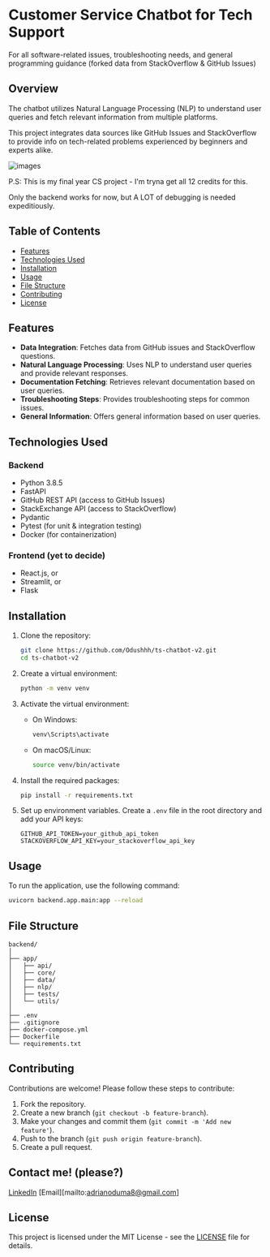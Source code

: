 # Customer Service Chatbot for Tech Support

For all software-related issues, troubleshooting needs, and general programming guidance (forked data from StackOverflow & GitHub Issues)

## Overview

The chatbot utilizes Natural Language Processing (NLP) to understand user queries and fetch relevant information from multiple platforms.

This project integrates data sources like GitHub Issues and StackOverflow to provide info on tech-related problems experienced by beginners and experts alike.

![images](https://github.com/user-attachments/assets/891009b0-6fed-483d-95af-9e2272bcf573)

P.S: This is my final year CS project - I'm tryna get all 12 credits for this. 

Only the backend works for now, but A LOT of debugging is needed expeditiously.

## Table of Contents

- [Features](#features)
- [Technologies Used](#technologies-used)
- [Installation](#installation)
- [Usage](#usage)
- [File Structure](#file-structure)
- [Contributing](#contributing)
- [License](#license)

## Features

- **Data Integration**: Fetches data from GitHub issues and StackOverflow questions.
- **Natural Language Processing**: Uses NLP to understand user queries and provide relevant responses.
- **Documentation Fetching**: Retrieves relevant documentation based on user queries.
- **Troubleshooting Steps**: Provides troubleshooting steps for common issues.
- **General Information**: Offers general information based on user queries.

## Technologies Used

### Backend

- Python 3.8.5
- FastAPI
- GitHub REST API (access to GitHub Issues)
- StackExchange API (access to StackOverflow)
- Pydantic
- Pytest (for unit & integration testing)
- Docker (for containerization)

### Frontend (yet to decide)

- React.js, or
- Streamlit, or
- Flask

## Installation

1. Clone the repository:

   ```bash
   git clone https://github.com/Odushhh/ts-chatbot-v2.git
   cd ts-chatbot-v2
   ```

2. Create a virtual environment:

   ```bash
   python -m venv venv
   ```

3. Activate the virtual environment:

   - On Windows:

     ```bash
     venv\Scripts\activate
     ```

   - On macOS/Linux:

     ```bash
     source venv/bin/activate
     ```

4. Install the required packages:

   ```bash
   pip install -r requirements.txt
   ```

5. Set up environment variables. Create a `.env` file in the root directory and add your API keys:

   ```plaintext
   GITHUB_API_TOKEN=your_github_api_token
   STACKOVERFLOW_API_KEY=your_stackoverflow_api_key
   ```

## Usage

To run the application, use the following command:

```bash
uvicorn backend.app.main:app --reload
```


## File Structure

```plaintext
backend/
│
├── app/
│   ├── api/
│   ├── core/
│   ├── data/
│   ├── nlp/
│   ├── tests/
│   └── utils/
│
├── .env
├── .gitignore
├── docker-compose.yml
├── Dockerfile
└── requirements.txt
```

## Contributing

Contributions are welcome! Please follow these steps to contribute:

1. Fork the repository.
2. Create a new branch (`git checkout -b feature-branch`).
3. Make your changes and commit them (`git commit -m 'Add new feature'`).
4. Push to the branch (`git push origin feature-branch`).
5. Create a pull request.

## Contact me! (please?)

[LinkedIn](https://www.linkedin.com/in/adrian-oduma-4374a4252/)
[Email][mailto:adrianoduma8@gmail.com]

## License

This project is licensed under the MIT License - see the [LICENSE](LICENSE) file for details.
